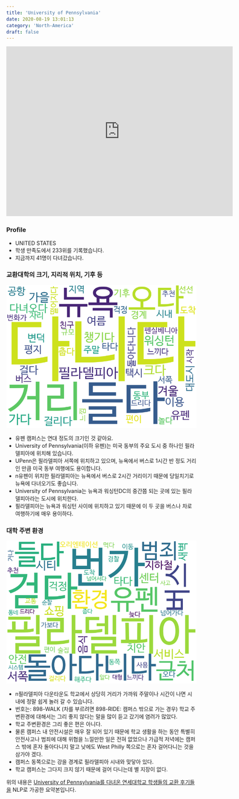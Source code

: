 ```yaml
---
title: 'University of Pennsylvania'
date: 2020-08-19 13:01:13
category: 'North-America'
draft: false
---
```


<iframe
width="600"
height="450"
frameborder="0" style="border:0"
src="https://www.google.com/maps/embed/v1/place?key=AIzaSyC9e1AME-pVmWC4hBpFdu5S4dKzyepa3HQ&q=University+of+Pennsylvania&center=39.9522188,-75.1932137&zoom=14" allowfullscreen>
</iframe>

### Profile

* UNITED STATES
* 학생 만족도에서 233위를 기록했습니다.
* 지금까지 41명이 다녀갔습니다. 

### 교환대학의 크기, 지리적 위치, 기후 등

![gen_info-WordCloud](../univ_wordclouds_okt/gen_info/US000231_gen_info_okt.png)

* 유펜 캠퍼스는 연대 정도의 크기인 것 같아요.
* University of Pennsylvania(이하 유펜)는 미국 동부의 주요 도시 중 하나인 필라델피아에 위치해 있습니다.
* UPenn은 필라델피아 서쪽에 위치하고 있으며, 뉴욕에서 버스로 1시간 반 정도 거리인 만큼 미국 동부 여행에도 용이합니다.
* n유펜이 위치한 필라델피아는 뉴욕에서 버스로 2시간 거리이기 때문에 당일치기로 뉴욕에 다녀오기도 좋습니다.
* University of Pennsylvania는 뉴욕과 워싱턴DC의 중간쯤 되는 곳에 있는 필라델피아라는 도시에 위치한다.
* 필라델피아는 뉴욕과 워싱턴 사이에 위치하고 있기 때문에 이 두 곳을 버스나 차로 여행하기에 매우 용이하다.


### 대학 주변 환경

![env_info-WordCloud](../univ_wordclouds_okt/env_info/US000231_env_info_okt.png)

* n필라델피아 다운타운도 학교에서 상당히 거리가 가까워 주말이나 시간이 나면 시내에 정말 쉽게 놀러 갈 수 있습니다.
* 번호는: 898-WALK (차를 부르려면 898-RIDE: 캠퍼스 밖으로 가는 경우) 학교 주변환경에 대해서는 그리 좋지 않다는 말을 많이 듣고 갔기에 염려가 많았다.
* 학교 주변환경은 그리 좋은 편은 아니다.
* 물론 캠퍼스 내 안전시설은 매우 잘 되어 있기 때문에 학교 생활을 하는 동안 특별히 안전사고나 범죄에 대해 위협을 느낄만한 일은 전혀 없었으나 가급적 저녁에는 캠퍼스 밖에 혼자 돌아다니지 말고 낮에도 West Philly 쪽으로는 혼자 걸어다니는 것을 삼가야 겠다.
* 캠퍼스 동쪽으로는 강을 경계로 필라델피아 시내와 맞닿아 있다.
* 학교 캠퍼스는 그다지 크지 않기 때문에 걸어 다니는데 별 지장이 없다.


위의 내용은 [University of Pennsylvania를 다녀온 연세대학교 학생들의 교환 후기들을](http://oia.yonsei.ac.kr/partner/expReport.asp?ucode=US000231&bgbn=A) NLP로 가공한 요약본입니다. 
